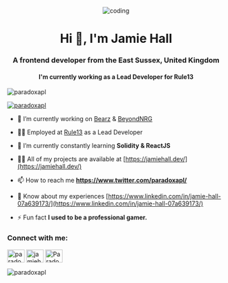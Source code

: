 <p align="center"><img src="https://media.giphy.com/media/X2GAT3LStXoOasyYvg/giphy.gif" alt="coding" /></p>

<h1 align="center">Hi 👋, I'm Jamie Hall</h1>
<h3 align="center">A frontend developer from the East Sussex, United Kingdom</h3>
<h4 align="center">I'm currently working as a Lead Developer for Rule13</h4>

<p align="left"> <img src="https://komarev.com/ghpvc/?username=paradoxapl&label=Profile%20views&color=0e75b6&style=flat" alt="paradoxapl" /> </p>

<p align="left"> <a href="https://twitter.com/paradoxapl" target="blank"><img src="https://img.shields.io/twitter/follow/paradoxapl?logo=twitter&style=for-the-badge" alt="paradoxapl" /></a> </p>

- 🔭 I’m currently working on [Bearz](https://www.twitter.com/bearznft) & [BeyondNRG](https://beyondnrg.com/)

- 🧑‍💼 Employed at [Rule13](https://www.rule13.com/) as a Lead Developer

- 🌱 I’m currently constantly learning **Solidity & ReactJS**

- 👨‍💻 All of my projects are available at [https://jamiehall.dev/](https://jamiehall.dev/)

- 📫 How to reach me **https://www.twitter.com/paradoxapl/**

- 📄 Know about my experiences [https://www.linkedin.com/in/jamie-hall-07a639173/](https://www.linkedin.com/in/jamie-hall-07a639173/)

- ⚡ Fun fact **I used to be a professional gamer.**

<h3 align="left">Connect with me:</h3>
<p align="left">
<a href="https://twitter.com/paradoxapl" target="blank"><img align="center" src="https://raw.githubusercontent.com/rahuldkjain/github-profile-readme-generator/master/src/images/icons/Social/twitter.svg" alt="paradoxapl" height="30" width="40" /></a>
<a href="https://linkedin.com/in/jamiehall-dev" target="blank"><img align="center" src="https://raw.githubusercontent.com/rahuldkjain/github-profile-readme-generator/master/src/images/icons/Social/linked-in-alt.svg" alt="jamiehall-dev" height="30" width="40" /></a>
<a href="https://discord.gg/Paradox#5466" target="blank"><img align="center" src="https://raw.githubusercontent.com/rahuldkjain/github-profile-readme-generator/master/src/images/icons/Social/discord.svg" alt="Paradox#5466" height="30" width="40" /></a>
</p>

<p><img align="center" src="https://github-readme-streak-stats.herokuapp.com/?user=paradoxapl&" alt="paradoxapl" /></p>

